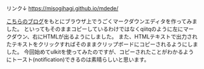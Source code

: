 リンク↓
https://misogihagi.github.io/mdede/

[こちらのブログ](https://qiita.com/_carbonara_/items/274b26ae45c7d4372bdf)をもとにブラウザ上でうごくマークダウンエディタを作ってみました。
といってもそのままコピーしているわけではなくqiitqのように左にマークダウン、右にHTMLが出るようにしました。
また、HTMLテキストで出力されたテキストをクリックすればそのままクリップボードにコピーされるようにしました。
今回始めてulkitを使ってみたのですが、コピーされたことがわかるようにトースト(notification)できるのは素晴らしいと思います。
